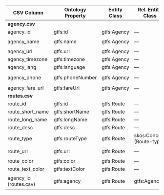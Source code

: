 | CSV Column           | Ontology Property | Entity Class | Rel. Entity Class | Subject Generation    | Join Condition | Datatype | Function Name | Function Output |
| --- | --- | --- | --- | --- | --- | --- | --- | --- |
| **agency.csv** |  |  |  |  |  |  |  |  |
| agency\_id | gtfs\:id | gtfs\:Agency | — | `genAgencyURI(agency_id)` | — | `xsd:string` | — | e.g. `"CRTM"` |
| agency\_name | gtfs\:name | gtfs\:Agency | — | `genAgencyURI(agency_id)` | — | `xsd:string` | — | `"Consorcio Regional de Transportes de Madrid"` |
| agency\_url | gtfs\:url | gtfs\:Agency | — | `genAgencyURI(agency_id)` | — | `xsd:anyURI` | — | `"http://www.crtm.es"` |
| agency\_timezone | gtfs\:timezone | gtfs\:Agency | — | `genAgencyURI(agency_id)` | — | `xsd:string` | — | `"Europe/Madrid"` |
| agency\_lang | gtfs\:language | gtfs\:Agency | — | `genAgencyURI(agency_id)` | — | `xsd:string` | `capitalizeLangCode` | `"Es"` |
| agency\_phone | gtfs\:phoneNumber | gtfs\:Agency | — | `genAgencyURI(agency_id)` | — | `foaf:phone` (IRI) | `phoneToTelURI` | `"tel:012"` |
| agency\_fare\_url | gtfs\:fareUrl | gtfs\:Agency | — | `genAgencyURI(agency_id)` | — | `xsd:anyURI` | — | `"https://www.crtm.es/billetes-y-tarifas"` |
| **routes.csv** |  |  |  |  |  |  |  |  |
| route\_id | gtfs\:id | gtfs\:Route | — | `genRouteURI(route_id)` | — | `xsd:string` | — | `"4__1___"` |
| route\_short\_name | gtfs\:shortName | gtfs\:Route | — | `genRouteURI(route_id)` | — | `xsd:string` | — | `"1"` |
| route\_long\_name | gtfs\:longName | gtfs\:Route | — | `genRouteURI(route_id)` | — | `xsd:string` | — | `"Pinar de Chamartín-Valdecarros"` |
| route\_desc | gtfs\:desc | gtfs\:Route | — | `genRouteURI(route_id)` | — | `xsd:string` | — | *empty string allowed* |
| route\_type | gtfs\:routeType | gtfs\:Route | skos\:Concept (Route-type) | `genRouteURI(route_id)` | — | IRI | `routeTypeConcept` | `"http://transport.linkeddata.es/kos/route-type/subway"` |
| route\_url | gtfs\:url | gtfs\:Route | — | `genRouteURI(route_id)` | — | `xsd:anyURI` | — | `"http://www.crtm.es/tu-transporte-publico/metro/lineas/4__1___.aspx"` |
| route\_color | gtfs\:color | gtfs\:Route | — | `genRouteURI(route_id)` | — | `xsd:string` | — | `"2DBEF0"` |
| route\_text\_color | gtfs\:textColor | gtfs\:Route | — | `genRouteURI(route_id)` | — | `xsd:string` | — | `"FFFFFF"` |
| agency\_id (routes.csv) | gtfs\:agency | gtfs\:Route | gtfs\:Agency | `genRouteURI(route_id)` | `routes.agency_id = agency.agency_id` | Object IRI | — | `"http://example.org/resource/agency/CRTM"` |
